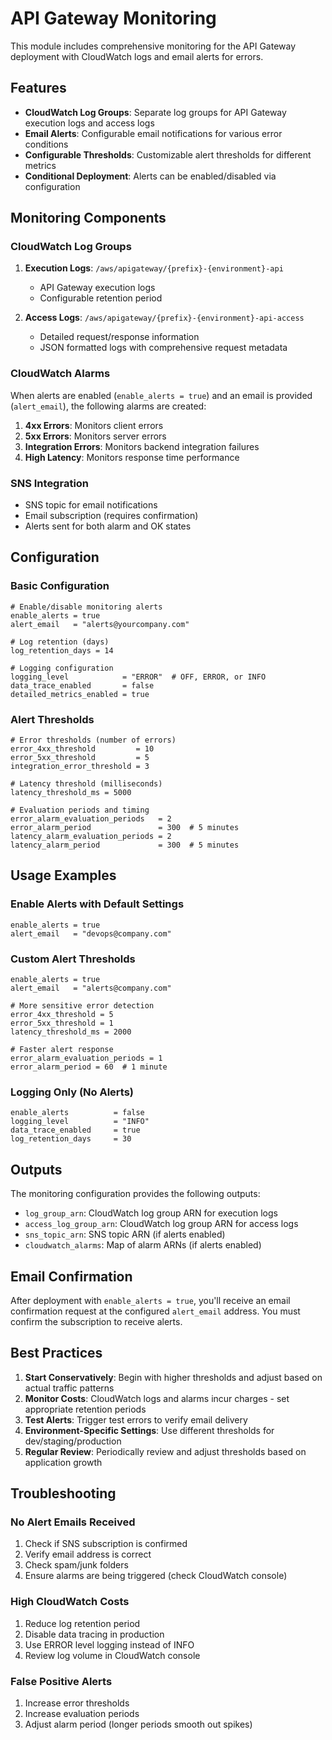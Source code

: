 # API Gateway Monitoring

This module includes comprehensive monitoring for the API Gateway deployment with CloudWatch logs and email alerts for errors.

## Features

- **CloudWatch Log Groups**: Separate log groups for API Gateway execution logs and access logs
- **Email Alerts**: Configurable email notifications for various error conditions
- **Configurable Thresholds**: Customizable alert thresholds for different metrics
- **Conditional Deployment**: Alerts can be enabled/disabled via configuration

## Monitoring Components

### CloudWatch Log Groups

1. **Execution Logs**: `/aws/apigateway/{prefix}-{environment}-api`
   - API Gateway execution logs
   - Configurable retention period

2. **Access Logs**: `/aws/apigateway/{prefix}-{environment}-api-access`
   - Detailed request/response information
   - JSON formatted logs with comprehensive request metadata

### CloudWatch Alarms

When alerts are enabled (`enable_alerts = true`) and an email is provided (`alert_email`), the following alarms are created:

1. **4xx Errors**: Monitors client errors
2. **5xx Errors**: Monitors server errors  
3. **Integration Errors**: Monitors backend integration failures
4. **High Latency**: Monitors response time performance

### SNS Integration

- SNS topic for email notifications
- Email subscription (requires confirmation)
- Alerts sent for both alarm and OK states

## Configuration

### Basic Configuration

```hcl
# Enable/disable monitoring alerts
enable_alerts = true
alert_email   = "alerts@yourcompany.com"

# Log retention (days)
log_retention_days = 14

# Logging configuration
logging_level            = "ERROR"  # OFF, ERROR, or INFO
data_trace_enabled       = false
detailed_metrics_enabled = true
```

### Alert Thresholds

```hcl
# Error thresholds (number of errors)
error_4xx_threshold         = 10
error_5xx_threshold         = 5
integration_error_threshold = 3

# Latency threshold (milliseconds)
latency_threshold_ms = 5000

# Evaluation periods and timing
error_alarm_evaluation_periods   = 2
error_alarm_period               = 300  # 5 minutes
latency_alarm_evaluation_periods = 2
latency_alarm_period             = 300  # 5 minutes
```

## Usage Examples

### Enable Alerts with Default Settings

```hcl
enable_alerts = true
alert_email   = "devops@company.com"
```

### Custom Alert Thresholds

```hcl
enable_alerts = true
alert_email   = "alerts@company.com"

# More sensitive error detection
error_4xx_threshold = 5
error_5xx_threshold = 1
latency_threshold_ms = 2000

# Faster alert response
error_alarm_evaluation_periods = 1
error_alarm_period = 60  # 1 minute
```

### Logging Only (No Alerts)

```hcl
enable_alerts          = false
logging_level          = "INFO"
data_trace_enabled     = true
log_retention_days     = 30
```

## Outputs

The monitoring configuration provides the following outputs:

- `log_group_arn`: CloudWatch log group ARN for execution logs
- `access_log_group_arn`: CloudWatch log group ARN for access logs
- `sns_topic_arn`: SNS topic ARN (if alerts enabled)
- `cloudwatch_alarms`: Map of alarm ARNs (if alerts enabled)

## Email Confirmation

After deployment with `enable_alerts = true`, you'll receive an email confirmation request at the configured `alert_email` address. You must confirm the subscription to receive alerts.

## Best Practices

1. **Start Conservatively**: Begin with higher thresholds and adjust based on actual traffic patterns
2. **Monitor Costs**: CloudWatch logs and alarms incur charges - set appropriate retention periods
3. **Test Alerts**: Trigger test errors to verify email delivery
4. **Environment-Specific Settings**: Use different thresholds for dev/staging/production
5. **Regular Review**: Periodically review and adjust thresholds based on application growth

## Troubleshooting

### No Alert Emails Received

1. Check if SNS subscription is confirmed
2. Verify email address is correct
3. Check spam/junk folders
4. Ensure alarms are being triggered (check CloudWatch console)

### High CloudWatch Costs

1. Reduce log retention period
2. Disable data tracing in production
3. Use ERROR level logging instead of INFO
4. Review log volume in CloudWatch console

### False Positive Alerts

1. Increase error thresholds
2. Increase evaluation periods
3. Adjust alarm period (longer periods smooth out spikes)